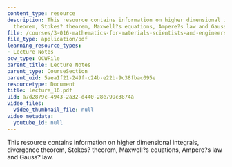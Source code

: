 ```yaml
---
content_type: resource
description: This resource contains information on higher dimensional integrals, divergence
  theorem, Stokes? theorem, Maxwell?s equations, Ampere?s law and Gauss? law.
file: /courses/3-016-mathematics-for-materials-scientists-and-engineers-fall-2005/a7d2879c49432a32d44028e799c3874a_lecture_16.pdf
file_type: application/pdf
learning_resource_types:
- Lecture Notes
ocw_type: OCWFile
parent_title: Lecture Notes
parent_type: CourseSection
parent_uid: 5aea1f21-249f-c24b-e22b-9c38fbac095e
resourcetype: Document
title: lecture_16.pdf
uid: a7d2879c-4943-2a32-d440-28e799c3874a
video_files:
  video_thumbnail_file: null
video_metadata:
  youtube_id: null
---
```

This resource contains information on higher dimensional integrals, divergence theorem, Stokes? theorem, Maxwell?s equations, Ampere?s law and Gauss? law.
